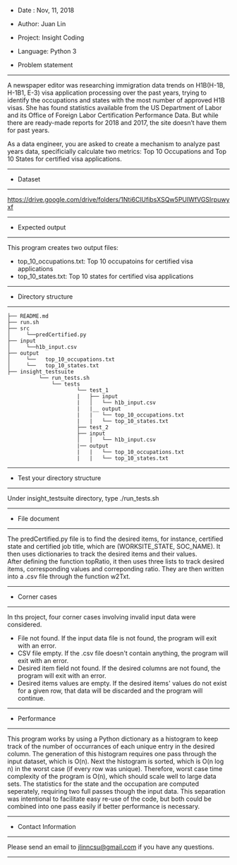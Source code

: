 * Date : Nov, 11, 2018

* Author: Juan Lin

* Project: Insight Coding

* Language: Python 3

* Problem statement
**************************************************************************************************************************************
A newspaper editor was researching immigration data trends on H1B(H-1B, H-1B1, E-3) visa application 
processing over the past years, trying to identify the occupations and states with the most number of 
approved H1B visas. She has found statistics available from the US Department of Labor and its Office 
of Foreign Labor Certification Performance Data. But while there are ready-made reports for 2018 and 
2017, the site doesn’t have them for past years.

As a data engineer, you are asked to create a mechanism to analyze past years data, specificially 
calculate two metrics: Top 10 Occupations and Top 10 States for certified visa applications.
***************************************************************************************************************************************

* Dataset
***************************************************************************************************************************************
https://drive.google.com/drive/folders/1Nti6ClUfibsXSQw5PUIWfVGSIrpuwyxf
***************************************************************************************************************************************

* Expected output
***************************************************************************************************************************************
This program creates two output files:
* top_10_occupations.txt: Top 10 occupatoins for certified visa applications
* top_10_states.txt: Top 10 states for certified visa applications 
****************************************************************************************************************************************

* Directory structure
****************************************************************************************************************************************
 ```
├── README.md 
├── run.sh
├── src
│     └──predCertified.py
├── input
│     └──h1b_input.csv
├── output
│     └──   top_10_occupations.txt
│     └──   top_10_states.txt
├── insight_testsuite
           └── run_tests.sh
               └── tests
                       └── test_1
                       |   ├── input
                       |   │   └── h1b_input.csv
                       |   |__ output
                       |   |   └── top_10_occupations.txt
                       |   |   └── top_10_states.txt
                       ├── test_2
                       ├── input
                       │   │   └── h1b_input.csv
                       |── output
                       |   |   └── top_10_occupations.txt
                       |   |   └── top_10_states.txt
```
******************************************************************************************************************************************

* Test your directory structure
******************************************************************************************************************************************
Under insight_testsuite directory, type ./run_tests.sh
******************************************************************************************************************************************

* File document
******************************************************************************************************************************************
The predCertified.py file is to find the desired items, for instance, certified state and certified job title, which 
are (WORKSITE_STATE, SOC_NAME). It then uses dictionaries to track the desired items and their values.  
After defining the function topRatio, it then uses three lists to track desired items, corresponding values and 
correponding ratio. They are then written into a .csv file through the function w2Txt.
*******************************************************************************************************************************************

* Corner cases
*******************************************************************************************************************************************
In ths project, four corner cases involving invalid input data were considered. 
* File not found. If the input data file is not found, the program will exit with an error. 
* CSV file empty. If the .csv file doesn't contain anything, the program will exit with an error. 
* Desired item field not found. If the desired columns are not found, the program will exit with an error. 
* Desired items values are empty.  If the desired items' values do not exist for a given row, that data will 
      be discarded and the program will continue. 
********************************************************************************************************************************************

* Performance
********************************************************************************************************************************************
This program works by using a Python dictionary as a histogram to keep track of the number of occurrances
of each unique entry in the desired column. The generation of this histogram requires one pass through the 
input dataset, which is O(n). Next the histogram is sorted, which is O(n log n) in the worst case (if every row 
was unique). Therefore, worst case time complexity of the program is O(n), which should scale well to large
data sets. The statistics for the state and the occupation are computed seperately, requiring two full
passes though the input data. This separation was intentional to facilitate easy re-use of the code, but
both could be combined into one pass easily if better performance is necessary. 
*********************************************************************************************************************************************

* Contact Information
*********************************************************************************************************************************************
Please send an email to jlinncsu@gmail.com if you have any questions.
*********************************************************************************************************************************************
